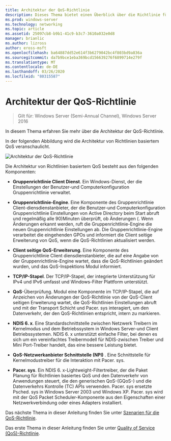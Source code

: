 ```yaml
---
title: Architektur der QoS-Richtlinie
description: Dieses Thema bietet einen Überblick über die Richtlinie für Quality of Service (QoS), mit der Sie Gruppenrichtlinie die Bandbreite von Netzwerk Datenverkehr für bestimmte Anwendungen und Dienste in Windows Server 2016 priorisieren können.
ms.prod: windows-server
ms.technology: networking
ms.topic: article
ms.assetid: 25097cb8-b9b1-41c9-b3c7-3610a032e0d8
manager: brianlic
ms.author: lizross
author: eross-msft
ms.openlocfilehash: ba64887dd52e614f3b6279042bc4f803bd9a836a
ms.sourcegitcommit: da7b9bce1eba369bcd156639276f6899714e279f
ms.translationtype: MT
ms.contentlocale: de-DE
ms.lasthandoff: 03/26/2020
ms.locfileid: "80315587"
---
```

# <a name="qos-policy-architecture"></a>Architektur der QoS-Richtlinie

>Gilt für: Windows Server (Semi-Annual Channel), Windows Server 2016

In diesem Thema erfahren Sie mehr über die Architektur der QoS-Richtlinie.

In der folgenden Abbildung wird die Architektur von Richtlinien basiertem QoS veranschaulicht.

![Architektur der QoS-Richtlinie](../../media/QoS/QoS-Policy-Architecture.jpg)

Die Architektur von Richtlinien basiertem QoS besteht aus den folgenden Komponenten:

- **Gruppenrichtlinie Client Dienst**. Ein Windows-Dienst, der die Einstellungen der Benutzer-und Computerkonfiguration Gruppenrichtlinie verwaltet.

- **Gruppenrichtlinie-Engine**. Eine Komponente des Gruppenrichtlinie Client-diensdienstanbieter, der die Benutzer-und Computerkonfiguration Gruppenrichtlinie Einstellungen von Active Directory beim Start abruft und regelmäßig alle 90\)Minuten überprüft, ob Änderungen \(. Wenn Änderungen erkannt werden, ruft die Gruppenrichtlinie-Engine die neuen Gruppenrichtlinie Einstellungen ab. Die Gruppenrichtlinie-Engine verarbeitet die eingehenden GPOs und informiert die Client seitige Erweiterung von QoS, wenn die QoS-Richtlinien aktualisiert werden.

- **Client seitige QoS-Erweiterung**. Eine Komponente des Gruppenrichtlinie Client diensdienstanbieter, die auf eine Angabe von der Gruppenrichtlinie-Engine wartet, dass die QoS-Richtlinien geändert wurden, und das QoS-Inspektions Modul informiert.

- **TCP/IP-Stapel**. Der TCP/IP-Stapel, der integrierte Unterstützung für IPv4 und IPv6 umfasst und Windows-Filter Plattform unterstützt. 

- **QoS**-Überprüfung. Modul eine Komponente im TCP/IP-Stapel, die auf Anzeichen von Änderungen der QoS-Richtlinie von der QoS-Client seitigen Erweiterung wartet, die QoS-Richtlinien Einstellungen abruft und mit der Transport Schicht und Pacer. sys interagiert, um den Datenverkehr, der den QoS-Richtlinien entspricht, intern zu markieren.

- **NDIS 6. x**. Eine Standardschnittstelle zwischen Netzwerk Treibern im Kernelmodus und dem Betriebssystem in Windows Server-und Client Betriebssystemen. NDIS 6. x unterstützt einfache Filter, bei denen es sich um ein vereinfachtes Treibermodell für NDIS-zwischen Treiber und Mini Port-Treiber handelt, das eine bessere Leistung bietet.

- **QoS-Netzwerkanbieter Schnittstelle \(NPI\)** . Eine Schnittstelle für Kernelmodustreiber für die Interaktion mit Pacer. sys.

- **Pacer. sys**. Ein NDIS 6. x-Lightweight-Filtertreiber, der die Paket Planung für Richtlinien basiertes QoS und den Datenverkehr von Anwendungen steuert, die den generischen QoS-\(GQoS-\) und die Datenverkehrs Kontrolle \(TC\) APIs verwenden. Pacer. sys ersetzte Psched. sys in Windows Server 2003 und Windows XP. Pacer. sys wird mit der QoS Packet Scheduler-Komponente aus den Eigenschaften einer Netzwerkverbindung oder eines Adapters installiert.

Das nächste Thema in dieser Anleitung finden Sie unter [Szenarien für die QoS-Richtlinie](qos-policy-scenarios.md).

Das erste Thema in dieser Anleitung finden Sie unter [Quality of Service (QoS)-Richtlinie](qos-policy-top.md).

